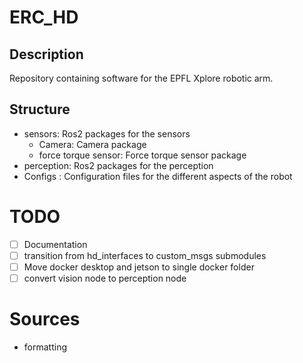 # ERC_HD

## Description

Repository containing software for the EPFL Xplore robotic arm.

## Structure

- sensors: Ros2 packages for the sensors
  - Camera: Camera package
  - force torque sensor: Force torque sensor package
- perception: Ros2 packages for the perception
- Configs : Configuration files for the different aspects of the robot

# TODO

- [ ] Documentation
- [ ] transition from hd_interfaces to custom_msgs submodules
- [ ] Move docker desktop and jetson to single docker folder
- [ ] convert vision node to perception node

# Sources

- formatting
